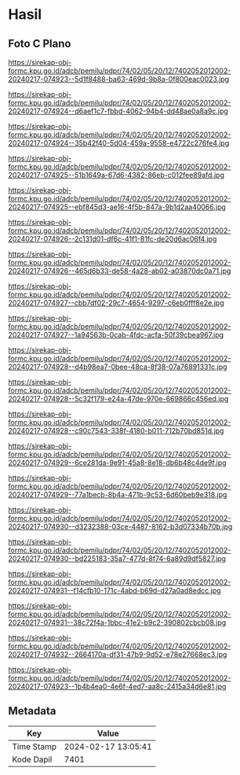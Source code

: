 # Hasil

## Foto C Plano

https://sirekap-obj-formc.kpu.go.id/adcb/pemilu/pdpr/74/02/05/20/12/7402052012002-20240217-074923--5d1f8488-ba63-469d-9b8a-0f800eac0023.jpg

https://sirekap-obj-formc.kpu.go.id/adcb/pemilu/pdpr/74/02/05/20/12/7402052012002-20240217-074924--d6aef1c7-fbbd-4062-94b4-dd48ae0a8a9c.jpg

https://sirekap-obj-formc.kpu.go.id/adcb/pemilu/pdpr/74/02/05/20/12/7402052012002-20240217-074924--35b42f40-5d04-459a-9558-e4722c276fe4.jpg

https://sirekap-obj-formc.kpu.go.id/adcb/pemilu/pdpr/74/02/05/20/12/7402052012002-20240217-074925--51b1649a-67d6-4382-86eb-c012fee89afd.jpg

https://sirekap-obj-formc.kpu.go.id/adcb/pemilu/pdpr/74/02/05/20/12/7402052012002-20240217-074925--ebf845d3-ae16-4f5b-847a-9b1d2aa40066.jpg

https://sirekap-obj-formc.kpu.go.id/adcb/pemilu/pdpr/74/02/05/20/12/7402052012002-20240217-074926--2c131d01-df6c-41f1-81fc-de20d6ac06f4.jpg

https://sirekap-obj-formc.kpu.go.id/adcb/pemilu/pdpr/74/02/05/20/12/7402052012002-20240217-074926--465d6b33-de58-4a28-ab02-a03870dc0a71.jpg

https://sirekap-obj-formc.kpu.go.id/adcb/pemilu/pdpr/74/02/05/20/12/7402052012002-20240217-074927--cbb7df02-29c7-4654-9297-c6eb0fff8e2e.jpg

https://sirekap-obj-formc.kpu.go.id/adcb/pemilu/pdpr/74/02/05/20/12/7402052012002-20240217-074927--1a94563b-0cab-4fdc-acfa-50f39cbea967.jpg

https://sirekap-obj-formc.kpu.go.id/adcb/pemilu/pdpr/74/02/05/20/12/7402052012002-20240217-074928--d4b98ea7-0bee-48ca-8f38-07a76891331c.jpg

https://sirekap-obj-formc.kpu.go.id/adcb/pemilu/pdpr/74/02/05/20/12/7402052012002-20240217-074928--5c32f179-e24a-47de-970e-669866c456ed.jpg

https://sirekap-obj-formc.kpu.go.id/adcb/pemilu/pdpr/74/02/05/20/12/7402052012002-20240217-074928--c90c7543-338f-4180-b011-712b70bd851d.jpg

https://sirekap-obj-formc.kpu.go.id/adcb/pemilu/pdpr/74/02/05/20/12/7402052012002-20240217-074929--6ce281da-9e91-45a8-8e18-db6b48c4de9f.jpg

https://sirekap-obj-formc.kpu.go.id/adcb/pemilu/pdpr/74/02/05/20/12/7402052012002-20240217-074929--77a1becb-8b4a-471b-9c53-6d60beb9e318.jpg

https://sirekap-obj-formc.kpu.go.id/adcb/pemilu/pdpr/74/02/05/20/12/7402052012002-20240217-074930--d3232388-03ce-4487-8162-b3d07334b70b.jpg

https://sirekap-obj-formc.kpu.go.id/adcb/pemilu/pdpr/74/02/05/20/12/7402052012002-20240217-074930--bd225183-35a7-477d-8f74-6a89d9df5827.jpg

https://sirekap-obj-formc.kpu.go.id/adcb/pemilu/pdpr/74/02/05/20/12/7402052012002-20240217-074931--f14cfb10-171c-4abd-b69d-d27a0ad8edcc.jpg

https://sirekap-obj-formc.kpu.go.id/adcb/pemilu/pdpr/74/02/05/20/12/7402052012002-20240217-074931--38c72f4a-1bbc-41e2-b9c2-390802cbcb08.jpg

https://sirekap-obj-formc.kpu.go.id/adcb/pemilu/pdpr/74/02/05/20/12/7402052012002-20240217-074932--2664170a-df31-47b9-9d52-e78e27668ec3.jpg

https://sirekap-obj-formc.kpu.go.id/adcb/pemilu/pdpr/74/02/05/20/12/7402052012002-20240217-074923--1b4b4ea0-4e6f-4ed7-aa8c-2415a34d6e81.jpg


## Metadata

| Key        | Value               |
| ---------- | ------------------- |
| Time Stamp | 2024-02-17 13:05:41 |
| Kode Dapil | 7401                |



